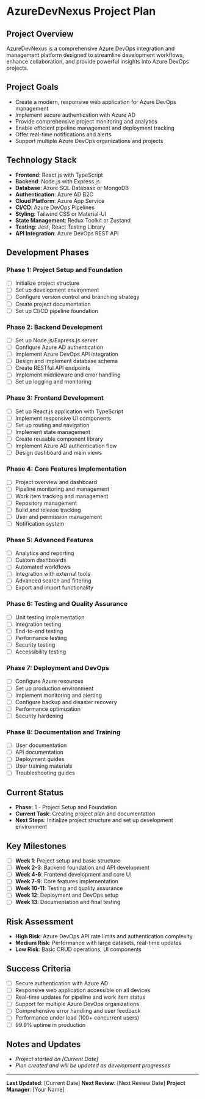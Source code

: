 # AzureDevNexus Project Plan

## Project Overview
AzureDevNexus is a comprehensive Azure DevOps integration and management platform designed to streamline development workflows, enhance collaboration, and provide powerful insights into Azure DevOps projects.

## Project Goals
- Create a modern, responsive web application for Azure DevOps management
- Implement secure authentication with Azure AD
- Provide comprehensive project monitoring and analytics
- Enable efficient pipeline management and deployment tracking
- Offer real-time notifications and alerts
- Support multiple Azure DevOps organizations and projects

## Technology Stack
- **Frontend**: React.js with TypeScript
- **Backend**: Node.js with Express.js
- **Database**: Azure SQL Database or MongoDB
- **Authentication**: Azure AD B2C
- **Cloud Platform**: Azure App Service
- **CI/CD**: Azure DevOps Pipelines
- **Styling**: Tailwind CSS or Material-UI
- **State Management**: Redux Toolkit or Zustand
- **Testing**: Jest, React Testing Library
- **API Integration**: Azure DevOps REST API

## Development Phases

### Phase 1: Project Setup and Foundation
- [ ] Initialize project structure
- [ ] Set up development environment
- [ ] Configure version control and branching strategy
- [ ] Create project documentation
- [ ] Set up CI/CD pipeline foundation

### Phase 2: Backend Development
- [ ] Set up Node.js/Express.js server
- [ ] Configure Azure AD authentication
- [ ] Implement Azure DevOps API integration
- [ ] Design and implement database schema
- [ ] Create RESTful API endpoints
- [ ] Implement middleware and error handling
- [ ] Set up logging and monitoring

### Phase 3: Frontend Development
- [ ] Set up React.js application with TypeScript
- [ ] Implement responsive UI components
- [ ] Set up routing and navigation
- [ ] Implement state management
- [ ] Create reusable component library
- [ ] Implement Azure AD authentication flow
- [ ] Design dashboard and main views

### Phase 4: Core Features Implementation
- [ ] Project overview and dashboard
- [ ] Pipeline monitoring and management
- [ ] Work item tracking and management
- [ ] Repository management
- [ ] Build and release tracking
- [ ] User and permission management
- [ ] Notification system

### Phase 5: Advanced Features
- [ ] Analytics and reporting
- [ ] Custom dashboards
- [ ] Automated workflows
- [ ] Integration with external tools
- [ ] Advanced search and filtering
- [ ] Export and import functionality

### Phase 6: Testing and Quality Assurance
- [ ] Unit testing implementation
- [ ] Integration testing
- [ ] End-to-end testing
- [ ] Performance testing
- [ ] Security testing
- [ ] Accessibility testing

### Phase 7: Deployment and DevOps
- [ ] Configure Azure resources
- [ ] Set up production environment
- [ ] Implement monitoring and alerting
- [ ] Configure backup and disaster recovery
- [ ] Performance optimization
- [ ] Security hardening

### Phase 8: Documentation and Training
- [ ] User documentation
- [ ] API documentation
- [ ] Deployment guides
- [ ] User training materials
- [ ] Troubleshooting guides

## Current Status
- **Phase**: 1 - Project Setup and Foundation
- **Current Task**: Creating project plan and documentation
- **Next Steps**: Initialize project structure and set up development environment

## Key Milestones
- [ ] **Week 1**: Project setup and basic structure
- [ ] **Week 2-3**: Backend foundation and API development
- [ ] **Week 4-6**: Frontend development and core UI
- [ ] **Week 7-9**: Core features implementation
- [ ] **Week 10-11**: Testing and quality assurance
- [ ] **Week 12**: Deployment and DevOps setup
- [ ] **Week 13**: Documentation and final testing

## Risk Assessment
- **High Risk**: Azure DevOps API rate limits and authentication complexity
- **Medium Risk**: Performance with large datasets, real-time updates
- **Low Risk**: Basic CRUD operations, UI components

## Success Criteria
- [ ] Secure authentication with Azure AD
- [ ] Responsive web application accessible on all devices
- [ ] Real-time updates for pipeline and work item status
- [ ] Support for multiple Azure DevOps organizations
- [ ] Comprehensive error handling and user feedback
- [ ] Performance under load (100+ concurrent users)
- [ ] 99.9% uptime in production

## Notes and Updates
- *Project started on [Current Date]*
- *Plan created and will be updated as development progresses*

---

**Last Updated**: [Current Date]
**Next Review**: [Next Review Date]
**Project Manager**: [Your Name]
